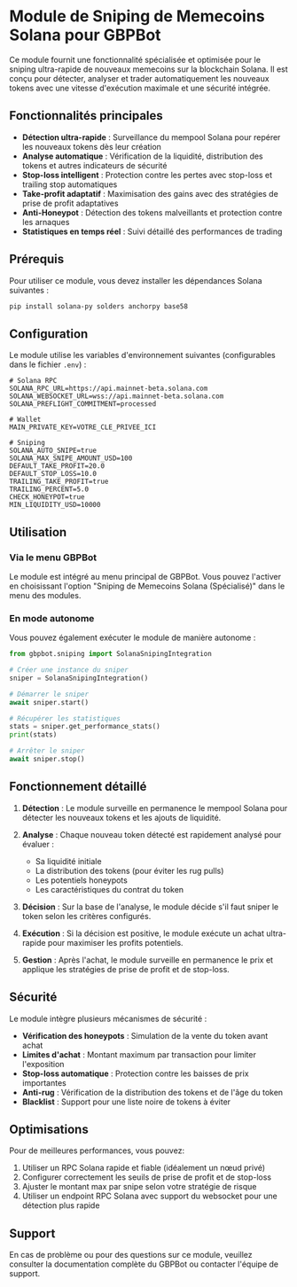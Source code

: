 # Module de Sniping de Memecoins Solana pour GBPBot

Ce module fournit une fonctionnalité spécialisée et optimisée pour le sniping ultra-rapide de nouveaux memecoins sur la blockchain Solana. Il est conçu pour détecter, analyser et trader automatiquement les nouveaux tokens avec une vitesse d'exécution maximale et une sécurité intégrée.

## Fonctionnalités principales

- **Détection ultra-rapide** : Surveillance du mempool Solana pour repérer les nouveaux tokens dès leur création
- **Analyse automatique** : Vérification de la liquidité, distribution des tokens et autres indicateurs de sécurité
- **Stop-loss intelligent** : Protection contre les pertes avec stop-loss et trailing stop automatiques
- **Take-profit adaptatif** : Maximisation des gains avec des stratégies de prise de profit adaptatives
- **Anti-Honeypot** : Détection des tokens malveillants et protection contre les arnaques
- **Statistiques en temps réel** : Suivi détaillé des performances de trading

## Prérequis

Pour utiliser ce module, vous devez installer les dépendances Solana suivantes :

```bash
pip install solana-py solders anchorpy base58
```

## Configuration

Le module utilise les variables d'environnement suivantes (configurables dans le fichier `.env`) :

```
# Solana RPC
SOLANA_RPC_URL=https://api.mainnet-beta.solana.com
SOLANA_WEBSOCKET_URL=wss://api.mainnet-beta.solana.com
SOLANA_PREFLIGHT_COMMITMENT=processed

# Wallet
MAIN_PRIVATE_KEY=VOTRE_CLE_PRIVEE_ICI

# Sniping
SOLANA_AUTO_SNIPE=true
SOLANA_MAX_SNIPE_AMOUNT_USD=100
DEFAULT_TAKE_PROFIT=20.0
DEFAULT_STOP_LOSS=10.0
TRAILING_TAKE_PROFIT=true
TRAILING_PERCENT=5.0
CHECK_HONEYPOT=true
MIN_LIQUIDITY_USD=10000
```

## Utilisation

### Via le menu GBPBot

Le module est intégré au menu principal de GBPBot. Vous pouvez l'activer en choisissant l'option "Sniping de Memecoins Solana (Spécialisé)" dans le menu des modules.

### En mode autonome

Vous pouvez également exécuter le module de manière autonome :

```python
from gbpbot.sniping import SolanaSnipingIntegration

# Créer une instance du sniper
sniper = SolanaSnipingIntegration()

# Démarrer le sniper
await sniper.start()

# Récupérer les statistiques
stats = sniper.get_performance_stats()
print(stats)

# Arrêter le sniper
await sniper.stop()
```

## Fonctionnement détaillé

1. **Détection** : Le module surveille en permanence le mempool Solana pour détecter les nouveaux tokens et les ajouts de liquidité.

2. **Analyse** : Chaque nouveau token détecté est rapidement analysé pour évaluer :
   - Sa liquidité initiale
   - La distribution des tokens (pour éviter les rug pulls)
   - Les potentiels honeypots
   - Les caractéristiques du contrat du token

3. **Décision** : Sur la base de l'analyse, le module décide s'il faut sniper le token selon les critères configurés.

4. **Exécution** : Si la décision est positive, le module exécute un achat ultra-rapide pour maximiser les profits potentiels.

5. **Gestion** : Après l'achat, le module surveille en permanence le prix et applique les stratégies de prise de profit et de stop-loss.

## Sécurité

Le module intègre plusieurs mécanismes de sécurité :

- **Vérification des honeypots** : Simulation de la vente du token avant achat
- **Limites d'achat** : Montant maximum par transaction pour limiter l'exposition
- **Stop-loss automatique** : Protection contre les baisses de prix importantes
- **Anti-rug** : Vérification de la distribution des tokens et de l'âge du token
- **Blacklist** : Support pour une liste noire de tokens à éviter

## Optimisations

Pour de meilleures performances, vous pouvez:

1. Utiliser un RPC Solana rapide et fiable (idéalement un nœud privé)
2. Configurer correctement les seuils de prise de profit et de stop-loss
3. Ajuster le montant max par snipe selon votre stratégie de risque
4. Utiliser un endpoint RPC Solana avec support du websocket pour une détection plus rapide

## Support

En cas de problème ou pour des questions sur ce module, veuillez consulter la documentation complète du GBPBot ou contacter l'équipe de support. 